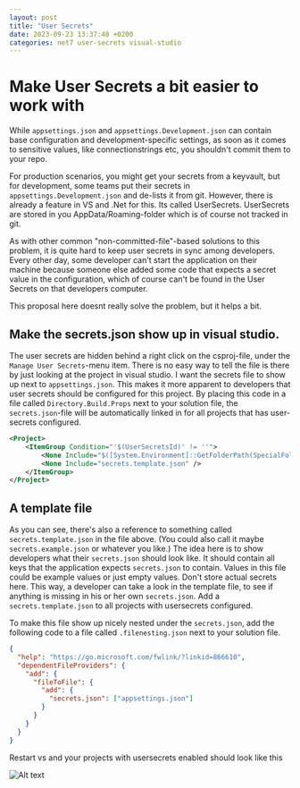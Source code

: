 ```yaml
---
layout: post
title: "User Secrets"
date: 2023-09-23 13:37:48 +0200
categories: net7 user-secrets visual-studio
---
```


# Make User Secrets a bit easier to work with

While `appsettings.json` and `appsettings.Development.json` can contain base configuration and development-specific settings, as soon as it comes to sensitive values, like connectionstrings etc, you shouldn't commit them to your repo.

For production scenarios, you might get your secrets from a keyvault, but for development, some teams put their secrets in `appsettings.Development.json` and de-lists it from git. However, there is already a feature in VS and .Net for this. Its called UserSecrets. UserSecrets are stored in you AppData/Roaming-folder which is of course not tracked in git.

As with other common "non-committed-file"-based solutions to this problem, it is quite hard to keep user secrets in sync among developers. Every other day, some developer can't start the application on their machine because someone else added some code that expects a secret value in the configuration, which of course can't be found in the User Secrets on that developers computer.

This proposal here doesnt really solve the problem, but it helps a bit.

## Make the secrets.json show up in visual studio.

The user secrets are hidden behind a right click on the csproj-file, under the `Manage User Secrets`-menu item. There is no easy way to tell the file is there by just looking at the project in visual studio. I want the secrets file to show up next to `appsettings.json`. This makes it more apparent to developers that user secrets should be configured for this project. By placing this code in a file called `Directory.Build.Props` next to your solution file, the `secrets.json`-file will be automatically linked in for all projects that has user-secrets configured.

```xml
<Project>
	<ItemGroup Condition="'$(UserSecretsId)' != ''">
		<None Include="$([System.Environment]::GetFolderPath(SpecialFolder.ApplicationData))\Microsoft\UserSecrets\$(UserSecretsId)\secrets.json" Link="secrets.json" />
		<None Include="secrets.template.json" />
	</ItemGroup>
</Project>
```

## A template file

As you can see, there's also a reference to something called `secrets.template.json` in the file above. (You could also call it maybe `secrets.example.json` or whatever you like.) The idea here is to show developers what their `secrets.json` should look like. It should contain all keys that the application expects `secrets.json` to contain. Values in this file could be example values or just empty values. Don't store actual secrets here. This way, a developer can take a look in the template file, to see if anything is missing in his or her own `secrets.json`. Add a `secrets.template.json` to all projects with usersecrets configured.

To make this file show up nicely nested under the `secrets.json`, add the following code to a file called `.filenesting.json` next to your solution file.

```json
{
  "help": "https://go.microsoft.com/fwlink/?linkid=866610",
  "dependentFileProviders": {
    "add": {
      "fileToFile": {
        "add": {
          "secrets.json": ["appsettings.json"]
        }
      }
    }
  }
}
```

Restart vs and your projects with usersecrets enabled should look like this

![Alt text](/wathaha/assets/2023-09-23-User-Secrets.png)
